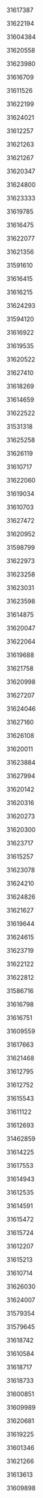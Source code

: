 31617387

31622194

31604384

31620558

31623980

31616709

31611526

31622199

31624021

31612257

31621263

31621267

31620347

31624800

31623333

31619785

31616475

31622077

31621356

31591610

31616415

31616215

31624293

31594120

31616922

31619535

31620522

31627410

31618269

31614659

31622522

31531318

31625258

31626119

31610717

31622060

31619034

31610703

31627472

31620952

31598799

31622973

31623258

31623031

31623598

31614875

31620047

31622064

31619688

31621758

31620998

31627207

31624046

31627160

31626108

31620011

31623884

31627994

31620142

31620316

31620273

31620300

31623717

31615257

31623078

31624210

31624826

31621627

31619644

31624615

31623719

31622122

31622812

31586716

31616798

31616751

31609559

31617663

31621468

31612795

31612752

31615543

31611122

31612693

31462859

31614225

31617553

31614943

31612535

31614591

31615472

31615724

31612207

31615213

31610714

31626030

31624007

31579354

31579645

31618742

31610584

31618717

31618733

31600851

31609989

31620681

31619225

31601346

31621266

31613613

31609898

